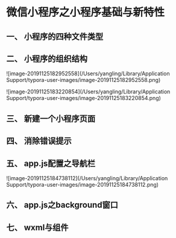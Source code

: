 # 微信小程序之小程序基础与新特性

## 一、 小程序的四种文件类型





## 二、 小程序的组织结构

![image-20191125182952558](/Users/yangling/Library/Application Support/typora-user-images/image-20191125182952558.png)

![image-20191125183220854](/Users/yangling/Library/Application Support/typora-user-images/image-20191125183220854.png)

## 三、 新建一个小程序页面

## 四、 消除错误提示

## 五、 app.js配置之导航栏

![image-20191125184738112](/Users/yangling/Library/Application Support/typora-user-images/image-20191125184738112.png)

## 六、 app.js之background窗口

## 七、 wxml与组件 